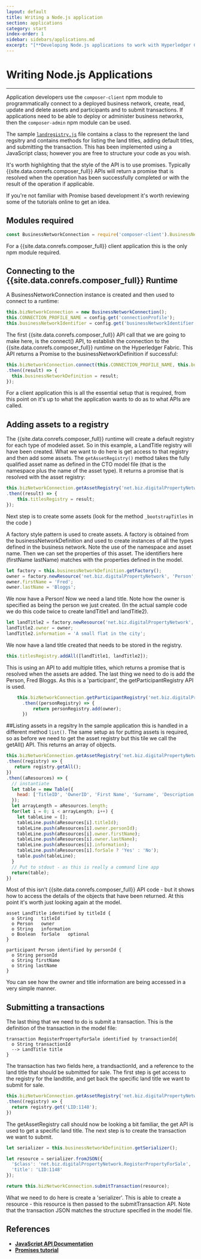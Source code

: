 ```yaml
---
layout: default
title: Writing a Node.js application
section: applications
category: start
index-order: 1
sidebar: sidebars/applications.md
excerpt: "[**Developing Node.js applications to work with Hyperledger Composer**](./node.html) allows you to  programmatically connect to a deployed business network, create, read, update and delete assets and participants and to submit transactions."
---
```


# Writing Node.js Applications

---

Application developers use the `composer-client` npm module to programmatically connect to a deployed business network, create, read, update and delete assets and participants and to submit transactions. If applications need to be able to deploy or administer business networks, then the `composer-admin` npm module can be used.

The sample [`landregistry.js`](https://github.com/hyperledger/composer-sample-applications/blob/master/packages/digitalproperty-app/lib/landRegistry.js) file contains a class to the represent the land regsitry and contains methods for listing the land titles, adding default titles, and submitting the transaction. This has been implemented using a JavaScript class; however you are free to structure your code as you wish.

It's worth highlighting that the style of the API is to use promises. Typically {{site.data.conrefs.composer_full}} APIs will return a promise that is resolved when the operation has been successfully completed or with the result of the operation if applicable.

If you're not familiar with Promise based development it's worth reviewing some of the tutorials online to get an idea.

##  Modules required

```javascript
const BusinessNetworkConnection = require('composer-client').BusinessNetworkConnection;
```

For a {{site.data.conrefs.composer_full}} client application this is the only npm module required.

## Connecting to the {{site.data.conrefs.composer_full}} Runtime

A BusinessNetworkConnection instance is created and then used to connect to a runtime:

```javascript
this.bizNetworkConnection = new BusinessNetworkConnection();
this.CONNECTION_PROFILE_NAME = config.get('connectionProfile');
this.businessNetworkIdentifier = config.get('businessNetworkIdentifier');
```

The first {{site.data.conrefs.composer_full}} API call that we are going to make here, is the connect() API, to establish the connection to the {{site.data.conrefs.composer_full}} runtime on the Hyperledger Fabric.
This API returns a Promise to the businessNetworkDefinition if successful:

```javascript
this.bizNetworkConnection.connect(this.CONNECTION_PROFILE_NAME, this.businessNetworkIdentifier, participantId, participantPwd)
.then((result) => {
  this.businessNetworkDefinition = result;
});
```

For a client application this is all the essential setup that is required, from this point on it's up to what the application wants to do as to what APIs are called.

## Adding assets to a registry

The {{site.data.conrefs.composer_full}} runtime will create a default registry for each type of modeled asset. So in this example, a LandTitle registry will have been created. What we want to do here is get access to that registry and then add some assets. The `getAssetRegistry()` method takes the fully qualified asset name as defined in the CTO model file (that is the namespace plus the name of the asset type). It returns a promise that is resolved with the asset registry:

```javascript
this.bizNetworkConnection.getAssetRegistry('net.biz.digitalPropertyNetwork.LandTitle')
.then((result) => {
    this.titlesRegistry = result;
});
```

Next step is to create some assets (look for the method `_bootstrapTitles` in the code )

A factory style pattern is used to create assets. A factory is obtained from the businessNetworkDefinition and used to create instances of all the types defined in the business network.  Note the use of the namespace and asset name.  Then we can set the properties of this asset. The identifiers here (firstName lastName) matches with the properties defined in the model.

```javascript
let factory = this.businessNetworkDefinition.getFactory();
owner = factory.newResource('net.biz.digitalPropertyNetwork', 'Person', 'PID:1234567890');
owner.firstName = 'Fred';
owner.lastName = 'Bloggs';
```

We now have a Person! Now we need a land title. Note how the owner is specified as being the person we just created. (In the actual sample code we do this code twice to create landTitle1 and landTitle2).

```javascript
let landTitle2 = factory.newResource('net.biz.digitalPropertyNetwork', 'LandTitle', 'LID:6789');
landTitle2.owner = owner;
landTitle2.information = 'A small flat in the city';
```

We now have a land title created that needs to be stored in the registry.

```javascript
this.titlesRegistry.addAll([landTitle1, landTitle2]);
```
This is using an API to add multiple titles, which returns a promise that is resolved when the assets are added. The last thing we need to do is add the Person, Fred Bloggs. As this is a 'participant', the getParticipantRegistry API is used.

```javascript
    this.bizNetworkConnection.getParticipantRegistry('net.biz.digitalPropertyNetwork.Person')
      .then((personRegistry) => {
          return personRegistry.add(owner);
      })
```

##Listing assets in a regsitry
In the sample application this is handled in a different method `list()`.  The same setup as for putting assets is required, so as before we need to get the asset registry but this tile we call the getAll() API. This returns an array of objects.


```javascript
this.bizNetworkConnection.getAssetRegistry('net.biz.digitalPropertyNetwork.LandTitle')
.then((registry) => {
   return registry.getAll();
})
.then((aResources) => {
  // instantiate
  let table = new Table({
    head: ['TitleID', 'OwnerID', 'First Name', 'Surname', 'Description', 'ForSale']
  });
  let arrayLength = aResources.length;
  for(let i = 0; i < arrayLength; i++) {
    let tableLine = [];
    tableLine.push(aResources[i].titleId);
    tableLine.push(aResources[i].owner.personId);
    tableLine.push(aResources[i].owner.firstName);
    tableLine.push(aResources[i].owner.lastName);
    tableLine.push(aResources[i].information);
    tableLine.push(aResources[i].forSale ? 'Yes' : 'No');
    table.push(tableLine);
  }
  // Put to stdout - as this is really a command line app
  return(table);
})
```
Most of this isn't {{site.data.conrefs.composer_full}} API code - but it shows how to access the details of the objects that have been returned. At this point it's worth just looking again at the model.

```
asset LandTitle identified by titleId {
  o String   titleId
  o Person   owner
  o String   information
  o Boolean  forSale   optional
}

participant Person identified by personId {
  o String personId
  o String firstName
  o String lastName
}
```
You can see how the owner and title information are being accessed in a very simple manner.

## Submitting a transactions
The last thing that we need to do is submit a transaction. This is the definition of the transaction in the model file:

```
transaction RegisterPropertyForSale identified by transactionId{
  o String transactionId
  --> LandTitle title
}
```

The transaction has two fields here, a trandsactionId, and a reference to the land title that should be submitted for sale. The first step is get access to the registry for the landtitle, and get back the specific land title we want to submit for sale.


```javascript
this.bizNetworkConnection.getAssetRegistry('net.biz.digitalPropertyNetwork.LandTitle')
.then((registry) => {
  return registry.get('LID:1148');
})
```
The getAssetRegistry call should now be looking a bit familiar, the get API is used to get a specific land title.
The next step is to create the transaction we want to submit.

```javascript
let serializer = this.businessNetworkDefinition.getSerializer();

let resource = serializer.fromJSON({
  '$class': 'net.biz.digitalPropertyNetwork.RegisterPropertyForSale',
  'title': 'LID:1148'
});

return this.bizNetworkConnection.submitTransaction(resource);

```
What we need to do here is create a 'serializer'.  This is able to create a resource - this resource is then passed to the submitTransaction API. Note that the transaction JSON matches the structure specified in the model file.

## References

* [**JavaScript API Documentation**](../jsdoc/index.html)
* [**Promises tutorial**](https://scotch.io/tutorials/understanding-javascript-promises-pt-i-background-basics)
